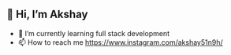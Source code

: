 ## 👋 Hi, I’m Akshay
  - 🌱 I’m currently learning full stack development
  - 📫 How to reach me https://www.instagram.com/akshay51n9h/
